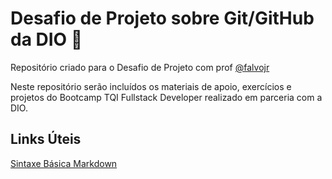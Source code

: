 # Desafio de Projeto sobre Git/GitHub da DIO 🚀

Repositório criado para o Desafio de Projeto com prof [@falvojr](https://github.com/falvojr)

Neste repositório serão incluídos os materiais de apoio, exercícios e projetos do Bootcamp TQI Fullstack Developer realizado em parceria com a DIO.


## Links Úteis
[Sintaxe Básica Markdown](https://www.markdownguide.org/basic-syntax/)
